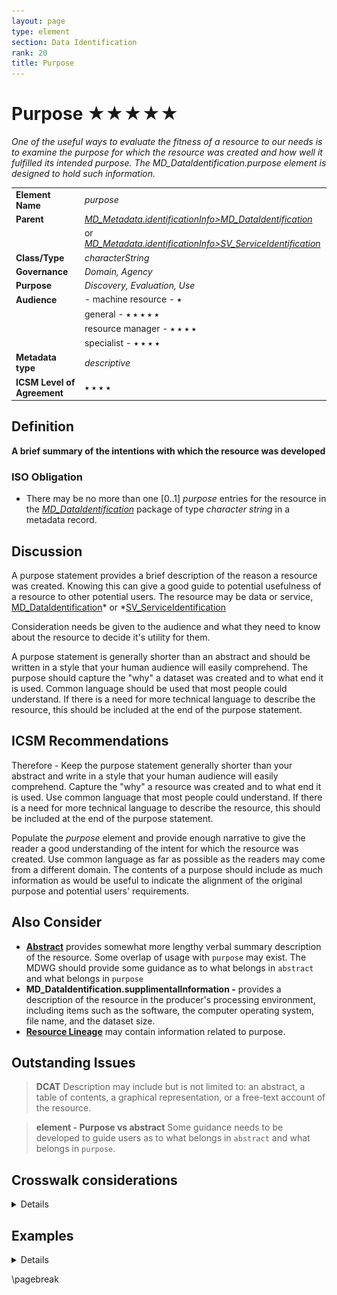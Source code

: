 ```yaml
---
layout: page
type: element
section: Data Identification
rank: 20
title: Purpose
---
```

#  Purpose ★★★★★
*One of the useful ways to evaluate the fitness of a resource to our needs is to examine the purpose for which the resource was created and how well it fulfilled its intended purpose.  The *MD_DataIdentification.purpose* element is designed to hold such information.*

|  |  |
| --- | --- |
| **Element Name** | *purpose* |
| **Parent** | *[MD_Metadata.identificationInfo>MD_DataIdentification](./class-MD_DataIdentification)* |
| | or *[MD_Metadata.identificationInfo>SV_ServiceIdentification](./ServiceIdentification)* |
| **Class/Type** | *characterString* |
| **Governance** |  *Domain, Agency* |
| **Purpose** | *Discovery, Evaluation, Use* |
| **Audience** |- machine resource - ⭑ |
|  | general - ⭑ ⭑ ⭑ ⭑ ⭑ |
|  | resource manager - ⭑ ⭑ ⭑ ⭑ |
|  | specialist - ⭑ ⭑ ⭑ ⭑ |
| **Metadata type** | *descriptive* |
| **ICSM Level of Agreement** | ⭑ ⭑ ⭑ ⭑ |

## Definition
**A brief summary of the intentions with which the resource was developed**

### ISO Obligation

- There may be no more than one [0..1] *purpose* entries for the resource in the   *[MD_DataIdentification](./class-MD_DataIdentification)* package of type *character string* in a metadata record.

## Discussion

A purpose statement provides a brief description of the reason a resource was created. Knowing this can give a good guide to potential usefulness of a resource to other potential users. The resource may be data or service, [MD_DataIdentification](./class-MD_DataIdentification)* or *[SV_ServiceIdentification](./ServiceIdentification)

Consideration needs be given to the audience and what they need to know about the resource to decide it's utility for them.

A purpose statement is generally shorter than an abstract and should be written in a style that your human audience will easily comprehend. The purpose should capture the "why" a dataset was created and to what end it is used. Common language should be used that most people could understand. If there is a need for more technical language to describe the resource, this should be included at the end of the purpose statement.

## ICSM Recommendations
Therefore - Keep the purpose statement  generally shorter than your abstract and write in a style that your human audience will easily comprehend. Capture the "why" a resource was created and to what end it is used. Use common language that most people could understand. If there is a need for more technical language to describe the resource, this should be included at the end of the purpose statement.

Populate the *purpose* element and provide enough narrative to give the reader a good understanding of the intent for which the resource was created. Use common language as far as possible as the readers may come from a different domain. The contents of a purpose should include as much information as would be useful to indicate the alignment of the original purpose and potential users' requirements.

## Also Consider

- **[Abstract](./Abstract)** provides somewhat more lengthy verbal summary description of the resource. Some overlap of usage with `purpose` may exist. The MDWG should provide some guidance as to what belongs in `abstract` and what belongs in `purpose`
- **MD_DataIdentification.supplimentalInformation -** provides a description of the resource in the producer's processing environment, including items such as the software, the computer operating system, file name, and the dataset size. 
- **[Resource Lineage](./ResourceLineage)** may contain information related to purpose.

## Outstanding Issues

> **DCAT**
Description may include but is not limited to: an abstract, a table of contents, a graphical representation, or a free-text account of the resource.

> **element - Purpose vs abstract**
Some guidance needs to be developed to guide users as to what belongs in `abstract` and what belongs in `purpose`.

## Crosswalk considerations

<details>

### Dublin core / CKAN / data.gov.au

Maps to *description*?

### DCAT

Maps to *dct.description* (as does *abstract*)

### RIF-CS

Maps to *dct.description*

</details>

## Examples

<details>

### ABARES

> The Australian Surveying and Land Information Group (AUSLIG) has the responsibility for providing topographic mapping information at a national scale. 
AUSLIG has undertaken the Australian Geographic Database program to enhance this topographic map information so it is suitable for use in Geographic Information Systems. 
The data resulting from this program are known as GEODATA. Each GEODATA product incorporates characteristics such as customer focus, national consistency, assured quality and comprehensive documentation.

### TERN

> The purpose of the Cumberland Plain flux station is: to quantify the exchanges of carbon dioxide, water vapour and energy in a dry sclerophyll forest. to characterize the functional behaviour and sensitivity of the different components contributing to the ecosystem carbon balance from sub-daily to multi-annual temporal scales and under climatic variability. to identify the role of hydraulic limitations on constraining ecosystem productivity. to quantify the impact of mistletoe on plant physiological processes and whole ecosystem water vapour and carbon dioxide exchange. to validate remote sensing estimates of different radiation components to obtain accurate regional predictions of fuel moisture and to understand how wood traits and microbial diversity interact to determine rates of wood decay.

### XML -
```
<mdb:MD_Metadata>
....
  <mdb:identificationInfo>
    <mri:MD_DataIdentification>
    ....
      <mri:purpose>
        <gco:CharacterString>
        This is a sample purpose statement reprinted from the document 
        AS/NZS ISO 19115.1:2015:
        This dataset was developed to record information necessary for the 
        administration of the Mining Act.
        </gco:CharacterString>
      </mri:purpose>
    ....
    </mri:MD_DataIdentification>
  </mdb:identificationInfo>
....
</mdb:MD_Metadata>
```

### UML diagrams
Recommended elements highlighted in Yellow

![purpose](../images/PurposeUML.png)

</details>

\pagebreak
